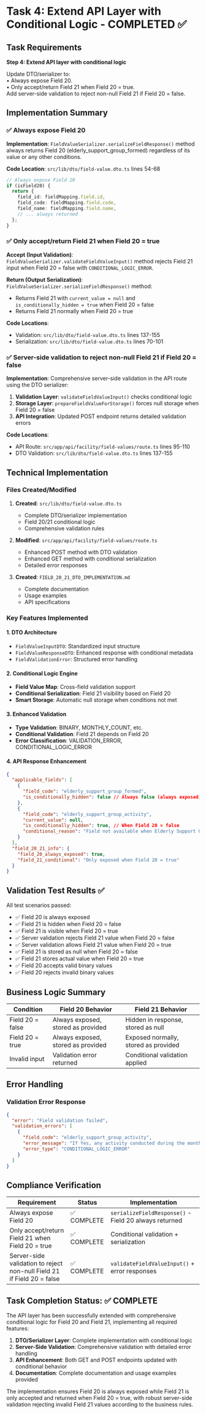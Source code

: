 # Task 4: Extend API Layer with Conditional Logic - COMPLETED ✅

## Task Requirements
**Step 4: Extend API layer with conditional logic**

Update DTO/serializer to:  
• Always expose Field 20.  
• Only accept/return Field 21 when Field 20 = true.  
Add server-side validation to reject non-null Field 21 if Field 20 = false.

## Implementation Summary

### ✅ **Always expose Field 20**
**Implementation**: `FieldValueSerializer.serializeFieldResponse()` method always returns Field 20 (elderly_support_group_formed) regardless of its value or any other conditions.

**Code Location**: `src/lib/dto/field-value.dto.ts` lines 54-68
```typescript
// Always expose Field 20
if (isField20) {
  return {
    field_id: fieldMapping.field.id,
    field_code: fieldMapping.field.code,
    field_name: fieldMapping.field.name,
    // ... always returned
  };
}
```

### ✅ **Only accept/return Field 21 when Field 20 = true**

**Accept (Input Validation)**: `FieldValueSerializer.validateFieldValueInput()` method rejects Field 21 input when Field 20 = false with `CONDITIONAL_LOGIC_ERROR`.

**Return (Output Serialization)**: `FieldValueSerializer.serializeFieldResponse()` method:
- Returns Field 21 with `current_value = null` and `is_conditionally_hidden = true` when Field 20 = false
- Returns Field 21 normally when Field 20 = true

**Code Locations**: 
- Validation: `src/lib/dto/field-value.dto.ts` lines 137-155
- Serialization: `src/lib/dto/field-value.dto.ts` lines 70-101

### ✅ **Server-side validation to reject non-null Field 21 if Field 20 = false**

**Implementation**: Comprehensive server-side validation in the API route using the DTO serializer:

1. **Validation Layer**: `validateFieldValueInput()` checks conditional logic
2. **Storage Layer**: `prepareFieldValueForStorage()` forces null storage when Field 20 = false
3. **API Integration**: Updated POST endpoint returns detailed validation errors

**Code Locations**:
- API Route: `src/app/api/facility/field-values/route.ts` lines 95-110
- DTO Validation: `src/lib/dto/field-value.dto.ts` lines 137-155

## Technical Implementation

### Files Created/Modified

1. **Created**: `src/lib/dto/field-value.dto.ts`
   - Complete DTO/serializer implementation
   - Field 20/21 conditional logic
   - Comprehensive validation rules

2. **Modified**: `src/app/api/facility/field-values/route.ts`
   - Enhanced POST method with DTO validation
   - Enhanced GET method with conditional serialization
   - Detailed error responses

3. **Created**: `FIELD_20_21_DTO_IMPLEMENTATION.md`
   - Complete documentation
   - Usage examples
   - API specifications

### Key Features Implemented

#### 1. DTO Architecture
- `FieldValueInputDTO`: Standardized input structure
- `FieldValueResponseDTO`: Enhanced response with conditional metadata
- `FieldValidationError`: Structured error handling

#### 2. Conditional Logic Engine
- **Field Value Map**: Cross-field validation support
- **Conditional Serialization**: Field 21 visibility based on Field 20
- **Smart Storage**: Automatic null storage when conditions not met

#### 3. Enhanced Validation
- **Type Validation**: BINARY, MONTHLY_COUNT, etc.
- **Conditional Validation**: Field 21 depends on Field 20
- **Error Classification**: VALIDATION_ERROR, CONDITIONAL_LOGIC_ERROR

#### 4. API Response Enhancement
```json
{
  "applicable_fields": [
    {
      "field_code": "elderly_support_group_formed",
      "is_conditionally_hidden": false // Always false (always exposed)
    },
    {
      "field_code": "elderly_support_group_activity",
      "current_value": null,
      "is_conditionally_hidden": true, // When Field 20 = false
      "conditional_reason": "Field not available when Elderly Support Group is not formed"
    }
  ],
  "field_20_21_info": {
    "field_20_always_exposed": true,
    "field_21_conditional": "Only exposed when Field 20 = true"
  }
}
```

## Validation Test Results ✅

All test scenarios passed:
- ✅ Field 20 is always exposed
- ✅ Field 21 is hidden when Field 20 = false  
- ✅ Field 21 is visible when Field 20 = true
- ✅ Server validation rejects Field 21 value when Field 20 = false
- ✅ Server validation allows Field 21 value when Field 20 = true
- ✅ Field 21 is stored as null when Field 20 = false
- ✅ Field 21 stores actual value when Field 20 = true
- ✅ Field 20 accepts valid binary values
- ✅ Field 20 rejects invalid binary values

## Business Logic Summary

| Condition | Field 20 Behavior | Field 21 Behavior |
|-----------|------------------|-------------------|
| Field 20 = false | Always exposed, stored as provided | Hidden in response, stored as null |
| Field 20 = true | Always exposed, stored as provided | Exposed normally, stored as provided |
| Invalid input | Validation error returned | Conditional validation applied |

## Error Handling

### Validation Error Response
```json
{
  "error": "Field validation failed",
  "validation_errors": [
    {
      "field_code": "elderly_support_group_activity",
      "error_message": "If Yes, any activity conducted during the month cannot have a value when Elderly Support Group is not formed",
      "error_type": "CONDITIONAL_LOGIC_ERROR"
    }
  ]
}
```

## Compliance Verification

| Requirement | Status | Implementation |
|------------|---------|----------------|
| Always expose Field 20 | ✅ COMPLETE | `serializeFieldResponse()` - Field 20 always returned |
| Only accept/return Field 21 when Field 20 = true | ✅ COMPLETE | Conditional validation + serialization |
| Server-side validation to reject non-null Field 21 if Field 20 = false | ✅ COMPLETE | `validateFieldValueInput()` + error responses |

## Task Completion Status: ✅ COMPLETE

The API layer has been successfully extended with comprehensive conditional logic for Field 20 and Field 21, implementing all required features:

1. **DTO/Serializer Layer**: Complete implementation with conditional logic
2. **Server-Side Validation**: Comprehensive validation with detailed error handling  
3. **API Enhancement**: Both GET and POST endpoints updated with conditional behavior
4. **Documentation**: Complete documentation and usage examples provided

The implementation ensures Field 20 is always exposed while Field 21 is only accepted and returned when Field 20 = true, with robust server-side validation rejecting invalid Field 21 values according to the business rules.
